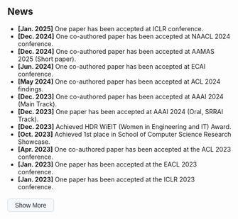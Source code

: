 <h2>News</h2>
<ul id="news-list">
  <li><strong>[Jan. 2025]</strong> One paper has been accepted at ICLR conference.</li>
  <li><strong>[Dec. 2024]</strong> One co-authored paper has been accepted at NAACL 2024 conference.</li>
  <li><strong>[Dec. 2024]</strong> One co-authored paper has been accepted at AAMAS 2025 (Short paper).</li>
  <li class="extra-news"><strong>[Jun. 2024]</strong> One co-authored paper has been accepted at ECAI conference.</li>
  <li class="extra-news"><strong>[May 2024]</strong> One co-authored paper has been accepted at ACL 2024 findings.</li>
  <li class="extra-news"><strong>[Dec. 2023]</strong> One co-authored paper has been accepted at AAAI 2024 (Main Track).</li>
  <li class="extra-news"><strong>[Dec. 2023]</strong> One paper has been accepted at AAAI 2024 (Oral, SRRAI Track).</li>
  <li class="extra-news"><strong>[Dec. 2023]</strong> Achieved HDR WiEIT (Women in Engineering and IT) Award.</li>
  <li class="extra-news"><strong>[Oct. 2023]</strong> Achieved 1st place in School of Computer Science Research Showcase.</li>
  <li class="extra-news"><strong>[Apr. 2023]</strong> One co-authored paper has been accepted at the ACL 2023 conference.</li>
  <li class="extra-news"><strong>[Jan. 2023]</strong> One paper has been accepted at the EACL 2023 conference.</li>
  <li class="extra-news"><strong>[Jan. 2023]</strong> One paper has been accepted at the ICLR 2023 conference.</li>
</ul>

<button id="toggle-news" onclick="toggleNews()" style="
  margin-top: 4px;
  padding: 6px 16px;
  background-color: #f6f8fa;
  border: 1px solid #d0d7de;
  border-radius: 6px;
  font-size: 14px;
  color: #24292f;
  cursor: pointer;
  transition: background-color 0.2s ease;
">
  Show More
</button>
<style>
  #toggle-news:hover {
    background-color: #eaeef2;
  }
</style>


<script>
  function toggleNews() {
    const moreItems = document.querySelectorAll(".extra-news");
    const btn = document.getElementById("toggle-news");
    const isHidden = moreItems[0].style.display === "none" || !moreItems[0].style.display;
    moreItems.forEach(item => {
      item.style.display = isHidden ? "list-item" : "none";
    });
    btn.innerText = isHidden ? "Show Less" : "Show More";
  }

  document.addEventListener("DOMContentLoaded", () => {
    document.querySelectorAll(".extra-news").forEach(item => item.style.display = "none");
  });
</script>
